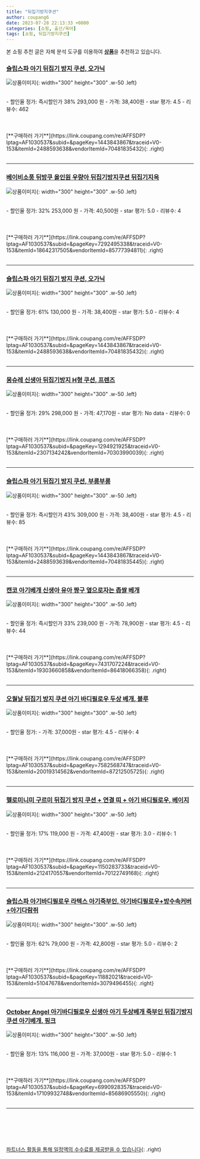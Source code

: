 ```yaml
---
title: "뒤집기방지쿠션"
author: coupang6
date: 2023-07-28 22:13:33 +0800
categories: [쇼핑, 출산/육아]
tags: [쇼핑, 뒤집기방지쿠션]
---
```


본 쇼핑 추천 글은 자체 분석 도구를 이용하여 [**상품**](https://link.coupang.com/a/bao1ui)을 추천하고 있습니다.

### [슬립스파 아기 뒤집기 방지 쿠션, 오가닉](https://link.coupang.com/re/AFFSDP?lptag=AF1030537&subid=&pageKey=1443843867&traceid=V0-153&itemId=2488593638&vendorItemId=70481835432)

![상품이미지](https://thumbnail8.coupangcdn.com/thumbnails/remote/230x230ex/image/retail/images/10713930254995499-9a52fcc3-308c-49db-848e-823f8cc93b48.jpg){: width="300" height="300" .w-50 .left}


<br>
- 할인율 정가: 즉시할인가 38%  293,000   원
- 가격: 38,400원
- star 평가: 4.5
- 리뷰수: 462
<br>
<br>
<br>
<br>
[**구매하러 가기**](https://link.coupang.com/re/AFFSDP?lptag=AF1030537&subid=&pageKey=1443843867&traceid=V0-153&itemId=2488593638&vendorItemId=70481835432){: .right}
<br>
<br>

---

### [베이비소풍 뒤방쿠 올인원 우량아 뒤집기방지쿠션 뒤집기지옥](https://link.coupang.com/re/AFFSDP?lptag=AF1030537&subid=&pageKey=7292495338&traceid=V0-153&itemId=18642317505&vendorItemId=85777394811)

![상품이미지](https://thumbnail8.coupangcdn.com/thumbnails/remote/230x230ex/image/vendor_inventory/e291/840330bc5dfb3e024271b5ee46147fdeb705d397e97bba5d48c0149fbc39.png){: width="300" height="300" .w-50 .left}


<br>
- 할인율 정가: 32%  253,000   원
- 가격: 40,500원
- star 평가: 5.0
- 리뷰수: 4
<br>
<br>
<br>
<br>
[**구매하러 가기**](https://link.coupang.com/re/AFFSDP?lptag=AF1030537&subid=&pageKey=7292495338&traceid=V0-153&itemId=18642317505&vendorItemId=85777394811){: .right}
<br>
<br>

---

### [슬립스파 아기 뒤집기 방지 쿠션, 오가닉](https://link.coupang.com/re/AFFSDP?lptag=AF1030537&subid=&pageKey=1443843867&traceid=V0-153&itemId=2488593638&vendorItemId=70481835432)

![상품이미지](https://thumbnail8.coupangcdn.com/thumbnails/remote/230x230ex/image/retail/images/10713930254995499-9a52fcc3-308c-49db-848e-823f8cc93b48.jpg){: width="300" height="300" .w-50 .left}


<br>
- 할인율 정가: 61%  130,000   원
- 가격: 38,400원
- star 평가: 5.0
- 리뷰수: 4
<br>
<br>
<br>
<br>
[**구매하러 가기**](https://link.coupang.com/re/AFFSDP?lptag=AF1030537&subid=&pageKey=1443843867&traceid=V0-153&itemId=2488593638&vendorItemId=70481835432){: .right}
<br>
<br>

---

### [몽슈레 신생아 뒤집기방지 H형 쿠션, 프렌즈](https://link.coupang.com/re/AFFSDP?lptag=AF1030537&subid=&pageKey=1294921925&traceid=V0-153&itemId=2307134242&vendorItemId=70303990039)

![상품이미지](https://thumbnail8.coupangcdn.com/thumbnails/remote/230x230ex/image/retail/images/2020/02/17/15/7/62cadc39-d0c3-40fb-a47e-05eafae31637.jpg){: width="300" height="300" .w-50 .left}


<br>
- 할인율 정가: 29%  298,000   원
- 가격: 47,170원
- star 평가: No data
- 리뷰수: 0
<br>
<br>
<br>
<br>
[**구매하러 가기**](https://link.coupang.com/re/AFFSDP?lptag=AF1030537&subid=&pageKey=1294921925&traceid=V0-153&itemId=2307134242&vendorItemId=70303990039){: .right}
<br>
<br>

---

### [슬립스파 아기 뒤집기 방지 쿠션, 부릉부릉](https://link.coupang.com/re/AFFSDP?lptag=AF1030537&subid=&pageKey=1443843867&traceid=V0-153&itemId=2488593639&vendorItemId=70481835445)

![상품이미지](https://thumbnail10.coupangcdn.com/thumbnails/remote/230x230ex/image/retail/images/11425431828703038-98b7fbc4-2979-41f4-a965-59ed017a43ca.jpg){: width="300" height="300" .w-50 .left}


<br>
- 할인율 정가: 즉시할인가 43%  309,000   원
- 가격: 38,400원
- star 평가: 4.5
- 리뷰수: 85
<br>
<br>
<br>
<br>
[**구매하러 가기**](https://link.coupang.com/re/AFFSDP?lptag=AF1030537&subid=&pageKey=1443843867&traceid=V0-153&itemId=2488593639&vendorItemId=70481835445){: .right}
<br>
<br>

---

### [캔코 아기베개 신생아 유아 짱구 옆으로자는 좁쌀 베개](https://link.coupang.com/re/AFFSDP?lptag=AF1030537&subid=&pageKey=7431707224&traceid=V0-153&itemId=19303660858&vendorItemId=86418066358)

![상품이미지](https://thumbnail10.coupangcdn.com/thumbnails/remote/230x230ex/image/vendor_inventory/7613/f540bbf636e578fc9481d682b51def6509dadb4ca10f34af3456c24a257d.png){: width="300" height="300" .w-50 .left}


<br>
- 할인율 정가: 즉시할인가 33%  239,000   원
- 가격: 78,900원
- star 평가: 4.5
- 리뷰수: 44
<br>
<br>
<br>
<br>
[**구매하러 가기**](https://link.coupang.com/re/AFFSDP?lptag=AF1030537&subid=&pageKey=7431707224&traceid=V0-153&itemId=19303660858&vendorItemId=86418066358){: .right}
<br>
<br>

---

### [오월날 뒤집기 방지 쿠션 아기 바디필로우 두상 베개, 블루](https://link.coupang.com/re/AFFSDP?lptag=AF1030537&subid=&pageKey=7582568747&traceid=V0-153&itemId=20019314562&vendorItemId=87212505725)

![상품이미지](https://thumbnail6.coupangcdn.com/thumbnails/remote/230x230ex/image/vendor_inventory/91f7/76b467342e5308e7bc068434e5176e77134740062d1887267ee18250409e.jpg){: width="300" height="300" .w-50 .left}


<br>
- 할인율 정가: 
- 가격: 37,000원
- star 평가: 4.5
- 리뷰수: 4
<br>
<br>
<br>
<br>
[**구매하러 가기**](https://link.coupang.com/re/AFFSDP?lptag=AF1030537&subid=&pageKey=7582568747&traceid=V0-153&itemId=20019314562&vendorItemId=87212505725){: .right}
<br>
<br>

---

### [헬로미니미 구르미 뒤집기 방지 쿠션 + 연결 띠 + 아기 바디필로우, 베이지](https://link.coupang.com/re/AFFSDP?lptag=AF1030537&subid=&pageKey=1150283733&traceid=V0-153&itemId=2124170557&vendorItemId=70122749168)

![상품이미지](https://thumbnail7.coupangcdn.com/thumbnails/remote/230x230ex/image/retail/images/2020/01/03/11/3/78245e65-8d92-46fe-bcab-094903a170c1.jpg){: width="300" height="300" .w-50 .left}


<br>
- 할인율 정가: 17%  119,000   원
- 가격: 47,400원
- star 평가: 3.0
- 리뷰수: 1
<br>
<br>
<br>
<br>
[**구매하러 가기**](https://link.coupang.com/re/AFFSDP?lptag=AF1030537&subid=&pageKey=1150283733&traceid=V0-153&itemId=2124170557&vendorItemId=70122749168){: .right}
<br>
<br>

---

### [슬립스파 아기바디필로우 라텍스 아기죽부인, 아기바디필로우+방수속커버+아기다람쥐](https://link.coupang.com/re/AFFSDP?lptag=AF1030537&subid=&pageKey=11882021&traceid=V0-153&itemId=51047678&vendorItemId=3079496455)

![상품이미지](https://thumbnail10.coupangcdn.com/thumbnails/remote/230x230ex/image/vendor_inventory/25b6/accf053b7802ee9d26d1c83346a968c8d3c6eadbb1463eb78ddab123caae.jpg){: width="300" height="300" .w-50 .left}


<br>
- 할인율 정가: 62%  79,000   원
- 가격: 42,800원
- star 평가: 5.0
- 리뷰수: 2
<br>
<br>
<br>
<br>
[**구매하러 가기**](https://link.coupang.com/re/AFFSDP?lptag=AF1030537&subid=&pageKey=11882021&traceid=V0-153&itemId=51047678&vendorItemId=3079496455){: .right}
<br>
<br>

---

### [October Angel 아기바디필로우 신생아 아기 두상베개 죽부인 뒤집기방지쿠션 아기베개, 핑크](https://link.coupang.com/re/AFFSDP?lptag=AF1030537&subid=&pageKey=6990928357&traceid=V0-153&itemId=17109932748&vendorItemId=85686905550)

![상품이미지](https://thumbnail6.coupangcdn.com/thumbnails/remote/230x230ex/image/vendor_inventory/c55c/69c7a071c018685a9772280d25aba236bf38ac0bc1dddcfaca2bcaa422c8.png){: width="300" height="300" .w-50 .left}


<br>
- 할인율 정가: 13%  116,000   원
- 가격: 37,000원
- star 평가: 5.0
- 리뷰수: 1
<br>
<br>
<br>
<br>
[**구매하러 가기**](https://link.coupang.com/re/AFFSDP?lptag=AF1030537&subid=&pageKey=6990928357&traceid=V0-153&itemId=17109932748&vendorItemId=85686905550){: .right}
<br>
<br>

---
<br><br><br><br><br> [파트너스 활동을 통해 일정액의 수수료를 제공받을 수 있습니다](https://link.coupang.com/a/bao1ui){: .right}
